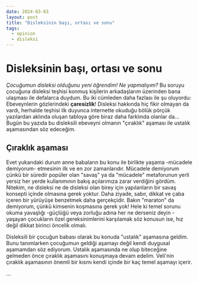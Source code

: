 ```yaml
---
date: 2024-03-03
layout: post
title: "Disleksinin başı, ortası ve sonu"
tags:
  - opinion
  - disleksi
---
```


# Disleksinin başı, ortası ve sonu

*Çocuğumun disleksi olduğunu yeni öğrendim! Ne yapmalıyım?*  Bu soruyu çocuğuna disleksi teşhisi konmuş kişilerin arkadaşlarım üzerinden bana ulaşması ile defalarca duydum. Bu iki cümleden daha fazlası ile şu oluyordu: Ebeveynlerin gözlerindeki **çaresizlik**! Disleksi hakkında hiç fikir olmayan da vardı, herhalde teşhisi ilk duyunca internette okuduğu bölük pörçük yazılardan aklında oluşan tabloya göre biraz daha farklında olanlar da...  Bugün bu yazıda bu disleksili ebeveyni olmanın "çıraklık" aşaması ile ustalık aşamasından söz edeceğim.

## Çıraklık aşaması

Evet yukarıdaki durum anne babaların bu konu ile birlikte yaşama -mücadele demiyorum- etmesinin ilk ve en zor zamanlarıdır.  Mücadele demiyorum çünkü bir süredir popüler olan "savaş" ya da "mücadele" metaforunun yerli yersiz her yerde kullanımının bakış açılarımıza zarar verdiğini gördüm.  Nitekim, ne disleksi ne de disleksi olan birey için yapılanların bir savaş konsepti içinde olmasına gerek yoktur. Daha ziyade, sabır, dikkat ve çaba içeren bir yürüyüşe benzetmek daha gerçekçidir. Bakın "maraton" da demiyorum, çünkü kimsenin koşmasına gerek yok! Hele ki temel sorunu okuma yavaşlığı -güçlüğü veya zorluğu adına her ne derseniz deyin - yaşayan çocukların özel gereksinimlerini karşılamak söz konusun ise, hız değil dikkat birinci öncelik olmalı.

Disleksili bir çocuğun babası olarak bu konuda "ustalık" aşamasına geldim. Bunu tanımlarken çocuğumun geldiği aşamayı değil kendi duygusal aşamamdan söz ediyorum. Ustalık aşamasında ne olup biteceğine gelmeden önce çıraklık aşamasını konuşmaya devam edelim. Veli'nin çıraklık aşamasının önemli bir kısmı kendi içinde bir kaç temel aşamayı içerir.

...